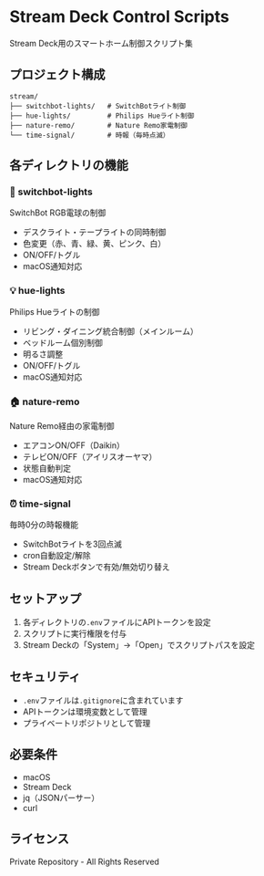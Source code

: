# Stream Deck Control Scripts

Stream Deck用のスマートホーム制御スクリプト集

## プロジェクト構成

```
stream/
├── switchbot-lights/   # SwitchBotライト制御
├── hue-lights/         # Philips Hueライト制御
├── nature-remo/        # Nature Remo家電制御
└── time-signal/        # 時報（毎時点滅）
```

## 各ディレクトリの機能

### 🔦 switchbot-lights
SwitchBot RGB電球の制御
- デスクライト・テープライトの同時制御
- 色変更（赤、青、緑、黄、ピンク、白）
- ON/OFF/トグル
- macOS通知対応

### 💡 hue-lights
Philips Hueライトの制御
- リビング・ダイニング統合制御（メインルーム）
- ベッドルーム個別制御
- 明るさ調整
- ON/OFF/トグル
- macOS通知対応

### 🏠 nature-remo
Nature Remo経由の家電制御
- エアコンON/OFF（Daikin）
- テレビON/OFF（アイリスオーヤマ）
- 状態自動判定
- macOS通知対応

### ⏰ time-signal
毎時0分の時報機能
- SwitchBotライトを3回点滅
- cron自動設定/解除
- Stream Deckボタンで有効/無効切り替え

## セットアップ

1. 各ディレクトリの`.env`ファイルにAPIトークンを設定
2. スクリプトに実行権限を付与
3. Stream Deckの「System」→「Open」でスクリプトパスを設定

## セキュリティ

- `.env`ファイルは`.gitignore`に含まれています
- APIトークンは環境変数として管理
- プライベートリポジトリとして管理

## 必要条件

- macOS
- Stream Deck
- jq（JSONパーサー）
- curl

## ライセンス

Private Repository - All Rights Reserved